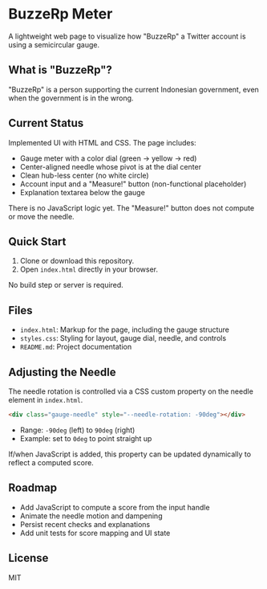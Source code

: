 # BuzzeRp Meter

A lightweight web page to visualize how "BuzzeRp" a Twitter account is using a semicircular gauge.

## What is "BuzzeRp"?

"BuzzeRp" is a person supporting the current Indonesian government, even when the government is in the wrong.

## Current Status

Implemented UI with HTML and CSS. The page includes:

- Gauge meter with a color dial (green → yellow → red)
- Center-aligned needle whose pivot is at the dial center
- Clean hub-less center (no white circle)
- Account input and a "Measure!" button (non-functional placeholder)
- Explanation textarea below the gauge

There is no JavaScript logic yet. The "Measure!" button does not compute or move the needle.

## Quick Start

1. Clone or download this repository.
2. Open `index.html` directly in your browser.

No build step or server is required.

## Files

- `index.html`: Markup for the page, including the gauge structure
- `styles.css`: Styling for layout, gauge dial, needle, and controls
- `README.md`: Project documentation

## Adjusting the Needle

The needle rotation is controlled via a CSS custom property on the needle element in `index.html`.

```html
<div class="gauge-needle" style="--needle-rotation: -90deg"></div>
```

- Range: `-90deg` (left) to `90deg` (right)
- Example: set to `0deg` to point straight up

If/when JavaScript is added, this property can be updated dynamically to reflect a computed score.

## Roadmap

- Add JavaScript to compute a score from the input handle
- Animate the needle motion and dampening
- Persist recent checks and explanations
- Add unit tests for score mapping and UI state

## License

MIT
